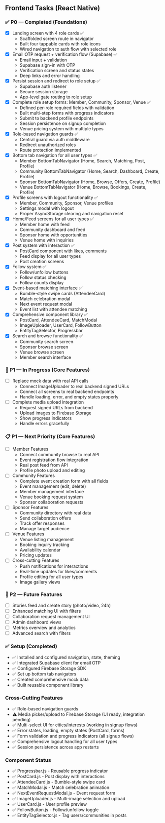 ## Frontend Tasks (React Native)

### ✅ P0 — Completed (Foundations)
- [x] Landing screen with 4 role cards ✅
  - Scaffolded screen route in navigator
  - Built four tappable cards with role icons
  - Wired navigation to auth flow with selected role
- [x] Email OTP request + verification flow (Supabase) ✅
  - Email input + validation
  - Supabase sign-in with OTP
  - Verification screen and status states
  - Deep links and error handling
- [x] Persist session and redirect to role setup ✅
  - Supabase auth listener
  - Secure session storage
  - App-level gate routing to role setup
- [x] Complete role setup forms: Member, Community, Sponsor, Venue ✅
  - Defined per-role required fields with validation
  - Built multi-step forms with progress indicators
  - Submit to backend profile endpoints
  - Session persistence on signup completion
  - Venue pricing system with multiple types
- [x] Role-based navigation guards ✅
  - Central guard via auth middleware
  - Redirect unauthorized roles
  - Route protection implemented
- [x] Bottom tab navigation for all user types ✅
  - Member BottomTabNavigator (Home, Search, Matching, Post, Profile)
  - Community BottomTabNavigator (Home, Search, Dashboard, Create, Profile)
  - Sponsor BottomTabNavigator (Home, Browse, Offers, Create, Profile)
  - Venue BottomTabNavigator (Home, Browse, Bookings, Create, Profile)
- [x] Profile screens with logout functionality ✅
  - Member, Community, Sponsor, Venue profiles
  - Settings modal with logout
  - Proper AsyncStorage clearing and navigation reset
- [x] Home/Feed screens for all user types ✅
  - Member home with feed
  - Community dashboard and feed
  - Sponsor home with opportunities
  - Venue home with inquiries
- [x] Post system with interaction ✅
  - PostCard component with likes, comments
  - Feed display for all user types
  - Post creation screens
- [x] Follow system ✅
  - Follow/unfollow buttons
  - Follow status checking
  - Follow counts display
- [x] Event-based matching interface ✅
  - Bumble-style swipe cards (AttendeeCard)
  - Match celebration modal
  - Next event request modal
  - Event list with attendee matching
- [x] Comprehensive component library ✅
  - PostCard, AttendeeCard, MatchModal
  - ImageUploader, UserCard, FollowButton
  - EntityTagSelector, Progressbar
- [x] Search and browse functionality ✅
  - Community search screen
  - Sponsor browse screen
  - Venue browse screen
  - Member search interface

### 🚧 P1 — In Progress (Core Features)
- [ ] Replace mock data with real API calls
  - Connect ImageUploader to real backend signed URLs
  - Connect all screens to real backend endpoints
  - Handle loading, error, and empty states properly
- [ ] Complete media upload integration
  - Request signed URLs from backend
  - Upload images to Firebase Storage
  - Show progress indicators
  - Handle errors gracefully

### 📋 P1 — Next Priority (Core Features)
- [ ] Member Features
  - Connect community browse to real API
  - Event registration flow integration
  - Real post feed from API
  - Profile photo upload and editing
- [ ] Community Features
  - Complete event creation form with all fields
  - Event management (edit, delete)
  - Member management interface
  - Venue booking request system
  - Sponsor collaboration requests
- [ ] Sponsor Features
  - Community directory with real data
  - Send collaboration offers
  - Track offer responses
  - Manage target audience
- [ ] Venue Features
  - Venue listing management
  - Booking inquiry tracking
  - Availability calendar
  - Pricing updates
- [ ] Cross-cutting Features
  - Push notifications for interactions
  - Real-time updates for likes/comments
  - Profile editing for all user types
  - Image gallery views

### 🔮 P2 — Future Features
- [ ] Stories feed and create story (photo/video, 24h)
- [ ] Enhanced matching UI with filters
- [ ] Collaboration request management UI
- [ ] Admin dashboard views
- [ ] Metrics overview and analytics
- [ ] Advanced search with filters

### ✅ Setup (Completed)
- ✅ Installed and configured navigation, state, theming
- ✅ Integrated Supabase client for email OTP
- ✅ Configured Firebase Storage SDK
- ✅ Set up bottom tab navigators
- ✅ Created comprehensive mock data
- ✅ Built reusable component library

### Cross-Cutting Features
- ✅ Role-based navigation guards
- ⚠️ Media picker/upload to Firebase Storage (UI ready, integration pending)
- ✅ Multi-select UI for cities/interests (working in signup flows)
- ✅ Error states, loading, empty states (PostCard, forms)
- ✅ Form validation and progress indicators (all signup flows)
- ✅ Comprehensive logout handling for all user types
- ✅ Session persistence across app restarts

### Component Status
- ✅ Progressbar.js - Reusable progress indicator
- ✅ PostCard.js - Post display with interactions
- ✅ AttendeeCard.js - Bumble-style swipe card
- ✅ MatchModal.js - Match celebration animation
- ✅ NextEventRequestModal.js - Event request form
- ✅ ImageUploader.js - Multi-image selection and upload
- ✅ UserCard.js - User profile preview
- ✅ FollowButton.js - Follow/unfollow toggle
- ✅ EntityTagSelector.js - Tag users/communities in posts
